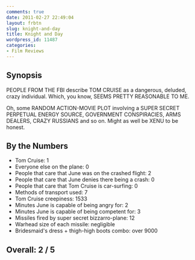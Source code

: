 ```yaml
---
comments: true
date: 2011-02-27 22:49:04
layout: frbtn
slug: knight-and-day
title: Knight and Day
wordpress_id: 11487
categories:
- Film Reviews
---
```


## Synopsis

PEOPLE FROM THE FBI describe TOM CRUISE as a dangerous, deluded, crazy individual.  Which, you know, SEEMS PRETTY REASONABLE TO ME.

Oh, some RANDOM ACTION-MOVIE PLOT involving a SUPER SECRET PERPETUAL ENERGY SOURCE, GOVERNMENT CONSPIRACIES, ARMS DEALERS, CRAZY RUSSIANS and so on.  Might as well be XENU to be honest.

## By the Numbers

  * Tom Cruise: 1
  * Everyone else on the plane: 0
  * People that care that June was on the crashed flight: 2
  * People that care that June denies there being a crash: 0
  * People that care that Tom Cruise is car-surfing: 0
  * Methods of transport used: 7
  * Tom Cruise creepiness: 1533
  * Minutes June is capable of being angry for: 2
  * Minutes June is capable of being competent for: 3
  * Missiles fired by super secret bizzarro-plane: 12
  * Warhead size of each missile: negligible
  * Bridesmaid's dress + thigh-high boots combo: over 9000

## Overall: 2 / 5
